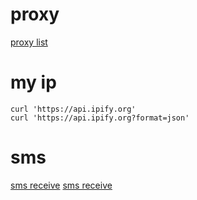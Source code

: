 # proxy
[proxy list](http://spys.one/free-proxy-list/UA/)

# my ip
```
curl 'https://api.ipify.org'
curl 'https://api.ipify.org?format=json'
```

# sms
[sms receive](https://www.receive-sms-online.info/380931765159-Ukraine)
[sms receive](http://7sim.net/free-phone-number-3jnQEb8wp)
